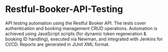 # Restful-Booker-API-Testing
API testing automation using the Restful Booker  API. The tests cover authentication and booking management CRUD operations.  Automation is achieved using JavaScript scripts (for dynamic token regeneration &amp; booking ID handling), executed via Newman, and integrated with Jenkins for CI/CD. Reports are generated in JUnit XML format.
